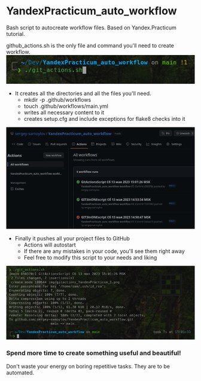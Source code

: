 # YandexPracticum_auto_workflow
Bash script to autocreate workflow files. Based on Yandex.Practicum tutorial.

github_actions.sh is the only file and command you'll need to create workflow.
![The only command you'll need](https://github.com/sergey-samoylov/YandexPracticum_auto_workflow/blob/main/img/gitactions_YandexPracticum_1.png)

- It creates all the directories and all the files you'll need.
  - mkdir -p .github/workflows
  - touch .github/workflows/main.yml
  - writes all necessary content to it
  - creates setup.cfg  and include exceptions for flake8 checks into it
 
![The only command you'll need](https://github.com/sergey-samoylov/YandexPracticum_auto_workflow/blob/main/img/gitactions_YandexPracticum_2.png)

- Finally it pushes all your project files to GitHub
  - Actions will autostart
  - If there are any mistakes in your code, you'll see them right away
  - Feel free to modify this script to your needs and liking

![The only command you'll need](https://github.com/sergey-samoylov/YandexPracticum_auto_workflow/blob/main/img/gitactions_YandexPracticum_3a.png)


### Spend more time to create something useful and beautiful! 
 
Don't waste your energy on boring repetitive tasks. They are to be automated.
